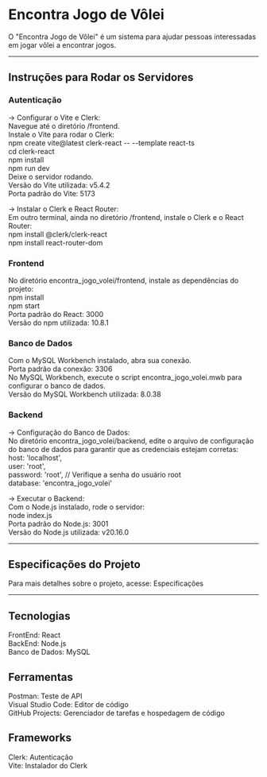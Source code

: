 # Encontra Jogo de Vôlei  
O "Encontra Jogo de Vôlei" é um sistema para ajudar pessoas interessadas em jogar vôlei a encontrar jogos.  

--------------------------------------------------

## Instruções para Rodar os Servidores  
### Autenticação  
-> Configurar o Vite e Clerk:  
Navegue até o diretório /frontend.  
Instale o Vite para rodar o Clerk:  
    npm create vite@latest clerk-react -- --template react-ts  
    cd clerk-react  
    npm install  
    npm run dev  
Deixe o servidor rodando.  
Versão do Vite utilizada: v5.4.2  
Porta padrão do Vite: 5173  

-> Instalar o Clerk e React Router:  
Em outro terminal, ainda no diretório /frontend, instale o Clerk e o React Router:  
    npm install @clerk/clerk-react  
    npm install react-router-dom  

### Frontend  
No diretório encontra_jogo_volei/frontend, instale as dependências do projeto:  
    npm install  
    npm start  
Porta padrão do React: 3000  
Versão do npm utilizada: 10.8.1  

### Banco de Dados  
Com o MySQL Workbench instalado, abra sua conexão.  
Porta padrão da conexão: 3306  
No MySQL Workbench, execute o script encontra_jogo_volei.mwb para configurar o banco de dados.  
Versão do MySQL Workbench utilizada: 8.0.38  

### Backend  
-> Configuração do Banco de Dados:  
No diretório encontra_jogo_volei/backend, edite o arquivo de configuração do banco de dados para garantir que as credenciais estejam corretas:  
    host: 'localhost',  
    user: 'root',  
    password: 'root', // Verifique a senha do usuário root  
    database: 'encontra_jogo_volei'  

-> Executar o Backend:  
Com o Node.js instalado, rode o servidor:  
    node index.js  
Porta padrão do Node.js: 3001  
Versão do Node.js utilizada: v20.16.0  

--------------------------------------------------

## Especificações do Projeto  
Para mais detalhes sobre o projeto, acesse: Especificações  

--------------------------------------------------

## Tecnologias  
FrontEnd: React  
BackEnd: Node.js  
Banco de Dados: MySQL  

## Ferramentas  
Postman: Teste de API  
Visual Studio Code: Editor de código  
GitHub Projects: Gerenciador de tarefas e hospedagem de código  

## Frameworks  
Clerk: Autenticação  
Vite: Instalador do Clerk  
